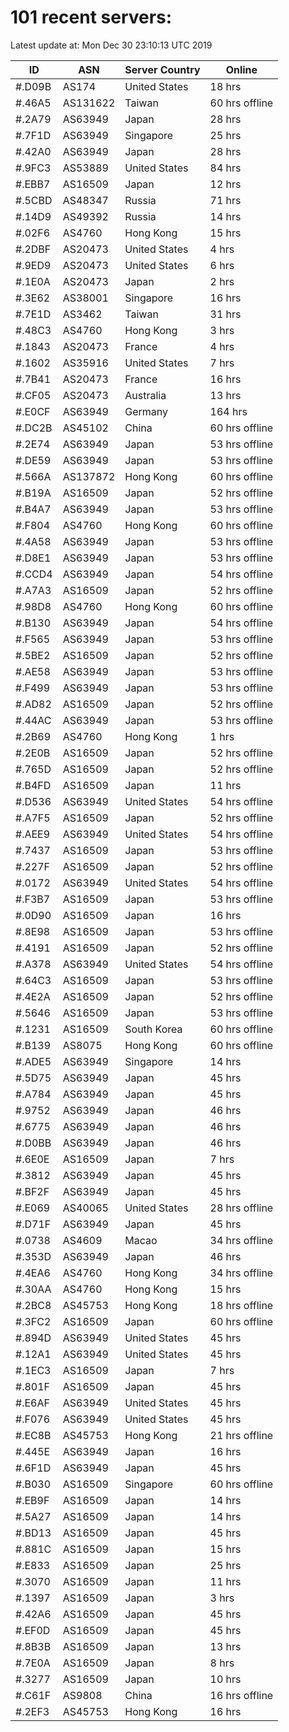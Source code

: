 # 101 recent servers:

Latest update at: Mon Dec 30 23:10:13 UTC 2019

| ID | ASN | Server Country | Online |
| -- | --- | -------------- | ------ |
| #.D09B | AS174 | United States | 18 hrs |
| #.46A5 | AS131622 | Taiwan | 60 hrs offline |
| #.2A79 | AS63949 | Japan | 28 hrs |
| #.7F1D | AS63949 | Singapore | 25 hrs |
| #.42A0 | AS63949 | Japan | 28 hrs |
| #.9FC3 | AS53889 | United States | 84 hrs |
| #.EBB7 | AS16509 | Japan | 12 hrs |
| #.5CBD | AS48347 | Russia | 71 hrs |
| #.14D9 | AS49392 | Russia | 14 hrs |
| #.02F6 | AS4760 | Hong Kong | 15 hrs |
| #.2DBF | AS20473 | United States | 4 hrs |
| #.9ED9 | AS20473 | United States | 6 hrs |
| #.1E0A | AS20473 | Japan | 2 hrs |
| #.3E62 | AS38001 | Singapore | 16 hrs |
| #.7E1D | AS3462 | Taiwan | 31 hrs |
| #.48C3 | AS4760 | Hong Kong | 3 hrs |
| #.1843 | AS20473 | France | 4 hrs |
| #.1602 | AS35916 | United States | 7 hrs |
| #.7B41 | AS20473 | France | 16 hrs |
| #.CF05 | AS20473 | Australia | 13 hrs |
| #.E0CF | AS63949 | Germany | 164 hrs |
| #.DC2B | AS45102 | China | 60 hrs offline |
| #.2E74 | AS63949 | Japan | 53 hrs offline |
| #.DE59 | AS63949 | Japan | 53 hrs offline |
| #.566A | AS137872 | Hong Kong | 60 hrs offline |
| #.B19A | AS16509 | Japan | 52 hrs offline |
| #.B4A7 | AS63949 | Japan | 53 hrs offline |
| #.F804 | AS4760 | Hong Kong | 60 hrs offline |
| #.4A58 | AS63949 | Japan | 53 hrs offline |
| #.D8E1 | AS63949 | Japan | 53 hrs offline |
| #.CCD4 | AS63949 | Japan | 54 hrs offline |
| #.A7A3 | AS16509 | Japan | 52 hrs offline |
| #.98D8 | AS4760 | Hong Kong | 60 hrs offline |
| #.B130 | AS63949 | Japan | 54 hrs offline |
| #.F565 | AS63949 | Japan | 53 hrs offline |
| #.5BE2 | AS16509 | Japan | 52 hrs offline |
| #.AE58 | AS63949 | Japan | 53 hrs offline |
| #.F499 | AS63949 | Japan | 53 hrs offline |
| #.AD82 | AS16509 | Japan | 52 hrs offline |
| #.44AC | AS63949 | Japan | 53 hrs offline |
| #.2B69 | AS4760 | Hong Kong | 1 hrs |
| #.2E0B | AS16509 | Japan | 52 hrs offline |
| #.765D | AS16509 | Japan | 52 hrs offline |
| #.B4FD | AS16509 | Japan | 11 hrs |
| #.D536 | AS63949 | United States | 54 hrs offline |
| #.A7F5 | AS16509 | Japan | 52 hrs offline |
| #.AEE9 | AS63949 | United States | 54 hrs offline |
| #.7437 | AS16509 | Japan | 53 hrs offline |
| #.227F | AS16509 | Japan | 52 hrs offline |
| #.0172 | AS63949 | United States | 54 hrs offline |
| #.F3B7 | AS16509 | Japan | 53 hrs offline |
| #.0D90 | AS16509 | Japan | 16 hrs |
| #.8E98 | AS16509 | Japan | 53 hrs offline |
| #.4191 | AS16509 | Japan | 52 hrs offline |
| #.A378 | AS63949 | United States | 54 hrs offline |
| #.64C3 | AS16509 | Japan | 53 hrs offline |
| #.4E2A | AS16509 | Japan | 52 hrs offline |
| #.5646 | AS16509 | Japan | 53 hrs offline |
| #.1231 | AS16509 | South Korea | 60 hrs offline |
| #.B139 | AS8075 | Hong Kong | 60 hrs offline |
| #.ADE5 | AS63949 | Singapore | 14 hrs |
| #.5D75 | AS63949 | Japan | 45 hrs |
| #.A784 | AS63949 | Japan | 45 hrs |
| #.9752 | AS63949 | Japan | 46 hrs |
| #.6775 | AS63949 | Japan | 46 hrs |
| #.D0BB | AS63949 | Japan | 46 hrs |
| #.6E0E | AS16509 | Japan | 7 hrs |
| #.3812 | AS63949 | Japan | 45 hrs |
| #.BF2F | AS63949 | Japan | 45 hrs |
| #.E069 | AS40065 | United States | 28 hrs offline |
| #.D71F | AS63949 | Japan | 45 hrs |
| #.0738 | AS4609 | Macao | 34 hrs offline |
| #.353D | AS63949 | Japan | 46 hrs |
| #.4EA6 | AS4760 | Hong Kong | 34 hrs offline |
| #.30AA | AS4760 | Hong Kong | 15 hrs |
| #.2BC8 | AS45753 | Hong Kong | 18 hrs offline |
| #.3FC2 | AS16509 | Japan | 60 hrs offline |
| #.894D | AS63949 | United States | 45 hrs |
| #.12A1 | AS63949 | United States | 45 hrs |
| #.1EC3 | AS16509 | Japan | 7 hrs |
| #.801F | AS16509 | Japan | 45 hrs |
| #.E6AF | AS63949 | United States | 45 hrs |
| #.F076 | AS63949 | United States | 45 hrs |
| #.EC8B | AS45753 | Hong Kong | 21 hrs offline |
| #.445E | AS63949 | Japan | 16 hrs |
| #.6F1D | AS63949 | Japan | 45 hrs |
| #.B030 | AS16509 | Singapore | 60 hrs offline |
| #.EB9F | AS16509 | Japan | 14 hrs |
| #.5A27 | AS16509 | Japan | 14 hrs |
| #.BD13 | AS16509 | Japan | 45 hrs |
| #.881C | AS16509 | Japan | 15 hrs |
| #.E833 | AS16509 | Japan | 25 hrs |
| #.3070 | AS16509 | Japan | 11 hrs |
| #.1397 | AS16509 | Japan | 3 hrs |
| #.42A6 | AS16509 | Japan | 45 hrs |
| #.EF0D | AS16509 | Japan | 45 hrs |
| #.8B3B | AS16509 | Japan | 13 hrs |
| #.7E0A | AS16509 | Japan | 8 hrs |
| #.3277 | AS16509 | Japan | 10 hrs |
| #.C61F | AS9808 | China | 16 hrs offline |
| #.2EF3 | AS45753 | Hong Kong | 16 hrs |

